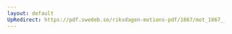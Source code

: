 ```yaml
---
layout: default
UpRedirect: https://pdf.swedeb.se/riksdagen-motions-pdf/1867/mot_1867__ak__00133/mot_1867__ak__00133_012.pdf
---
```

